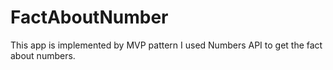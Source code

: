 # FactAboutNumber
This app is implemented by MVP pattern
I used Numbers API to get the fact about numbers.
